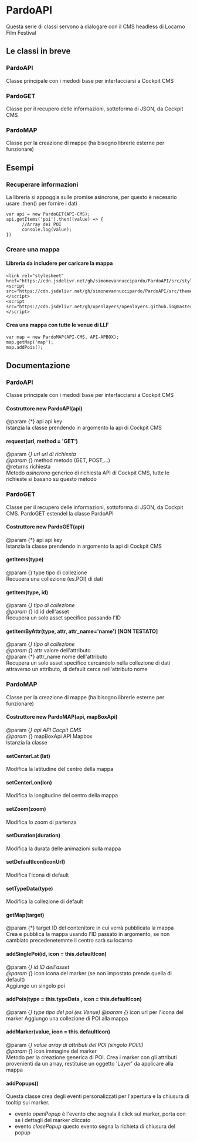 
# PardoAPI
Questa serie di classi servono a dialogare con il CMS headless di Locarno Film Festival

## Le classi in breve
### PardoAPI
Classe principale con i medodi base per interfacciarsi a Cockpit CMS
### PardoGET
Classe per il recupero delle informazioni, sottoforma di JSON, da Cockpit CMS
### PardoMAP
Classe per la creazione di mappe (ha bisogno librerie esterne per funzionare)

## Esempi
### Recuperare informazioni
La libreria si appoggia sulle promise asincrone, per questo è necessrio usare .then() per fornire i dati
```
var api = new PardoGET(API-CMS);
api.getItems('poi').then((value) => {
      //Array dei POI
      console.log(value);
})
```
### Creare una mappa
#### Libreria da includere per caricare la mappa
```
<link rel="stylesheet" href="https://cdn.jsdelivr.net/gh/simonevannuccipardo/PardoAPI/src/style.css">
<script src="https://cdn.jsdelivr.net/gh/simonevannuccipardo/PardoAPI/src/theme.js"></script>
<script src="https://cdn.jsdelivr.net/gh/openlayers/openlayers.github.io@master/en/v6.15.1/build/ol.js"></script>
```
#### Crea una mappa con tutte le venue di LLF
```
var map = new PardoMAP(API-CMS, API-APBOX);
map.getMap('map');
map.addPois();
```

## Documentazione
### PardoAPI
Classe principale con i medodi base per interfacciarsi a Cockpit CMS
#### Costruttore new PardoAPI(api)
@param {*} api api key<br>
Istanzia la classe prendendo in argomento la api di Cockpit CMS
#### request(url, method = 'GET')
@param {*} url url di richiesta<br>
@param {*} method metodo (GET, POST,...)<br>
@returns richiesta<br>
Metodo *asincrono* generico di richiesta API di Cockpit CMS, tutte le richieste si basano su questo metodo

### PardoGET
Classe per il recupero delle informazioni, sottoforma di JSON, da Cockpit CMS. PardoGET estendel la classe PardoAPI
#### Costruttore new PardoGET(api)
@param {*} api api key<br>
Istanzia la classe prendendo in argomento la api di Cockpit CMS
#### getItems(type)
@param {} type tipo di collezione<br>
Recuoera una collezione (es.POI) di dati
#### getItem(type, id)
@param {*} tipo di collezione<br>
@param {*} id id dell'asset<br>
Recupera un solo asset specifico passando l'ID
#### getItemByAttr(type, attr, attr_name='name') [NON TESTATO]
@param {*} tipo di collezione<br>
@param {*} attr valore dell'attributo<br>
@param {*} attr_name nome dell'attributo<br>
Recupera un solo asset specifico cercandolo nella collezione di dati attraverso un attributo, di default cerca nell'attributo nome

### PardoMAP
Classe per la creazione di mappe (ha bisogno librerie esterne per funzionare)
#### Costruttore new PardoMAP(api, mapBoxApi)
@param {*} api API Cocpit CMS<br>
@param {*} mapBoxApi API Mapbox<br>
Istanzia la classe
#### setCenterLat (lat)
Modifica la latitudine del centro della mappa
#### setCenterLon(lon)
Modifica la longitudine del centro della mappa
#### setZoom(zoom)
Modifica lo zoom di partenza
#### setDuration(duration)
Modifica la durata delle animazioni sulla mappa
#### setDefaultIcon(iconUrl)
Modifica l'icona di default
#### setTypeData(type)
Modifica la collezione di default
#### getMap(target)
@param {*} target ID del contenitore in cui verrà pubblicata la mappa<br>
Crea e pubblica la mappa usando l'ID passato in argomento, se non cambiato precedenetemnte il centro sarà su locarno
#### addSinglePoi(id, icon = this.defaultIcon)
@param {*} id ID dell'asset<br>
@param {*} icon icona del marker (se non impostato prende quella di default)<br>
Aggiungo un singolo poi
#### addPois(type = this.typeData , icon = this.defaultIcon)
@param {*} type tipo del poi (es Venue)
@param {*} icon url per l'icona del marker
Aggiungo una collezione di POI alla mappa
#### addMarker(value, icon = this.defaultIcon)
@param {*} value array di attributi del POI (singolo POI!!!)<br>
@param {*} icon immagine del marker<br>
Metodo per la creazione generica di POI. Crea i marker con gli attributi provenienti da un array, restituise un oggetto 'Layer' da applicare alla mappa
#### addPopups()
Questa classe crea degli eventi personalizzati per l'apertura e la chiusura di tooltip sui marker.
- evento *openPopup* è l'evento che segnala il click sul marker, porta con se i dettagli del marker cliccato
- evento *closePopup* questo evento segna la richieta di chiusura del popup

